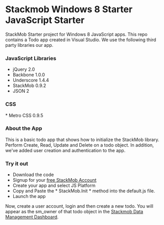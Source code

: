Stackmob Windows 8 Starter JavaScript Starter
========================

StackMob Starter project for Windows 8 JavaScript apps.  This repo contains a Todo app created in Visual Studio.
We use the following third party libraries our app.

<h3>JavaScript Libraries</h3>

  * jQuery 2.0 
  * Backbone 1.0.0
  * Underscore 1.4.4
  * StackMob 0.9.2
  * JSON 2

<h3>CSS</h3>
  * Metro CSS 0.9.5

<h3>About the App</h3>
This is a basic todo app that shows how to initialize the StackMob library.  Perform Create, Read, Update and Delete on a todo object.  In addition, we've added 
user creation and authentication to the app.  


<h3>Try it out</h3>

  * Download the code
  * Signup for your <a href="https://dashboard.stackmob.com/signup?source=win8starter">free StackMob Account</a>
  * Create your app and select JS Platform
  * Copy and Paste the * StackMob.Init * method into the default.js file.
  * Launch the app

Now, create a user account, login and then create a new todo.  You will appear as the sm_owner of that todo object in the <a href="https://dashboard.stackmob.com/data/browser">Stackmob Data Management Dashboard</a>.


